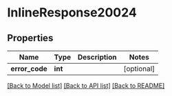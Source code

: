 # InlineResponse20024

## Properties
Name | Type | Description | Notes
------------ | ------------- | ------------- | -------------
**error_code** | **int** |  | [optional] 

[[Back to Model list]](../../README.md#documentation-for-models) [[Back to API list]](../../README.md#documentation-for-api-endpoints) [[Back to README]](../../README.md)

